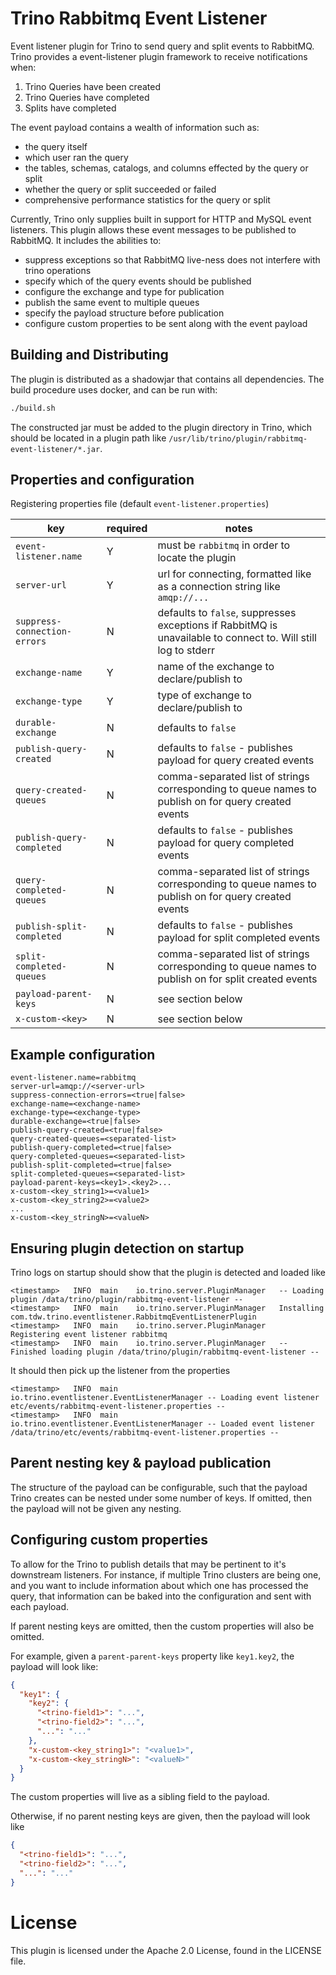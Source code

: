# Trino Rabbitmq Event Listener

Event listener plugin for Trino to send query and split events to RabbitMQ. Trino provides a event-listener plugin
framework to receive notifications when:

1. Trino Queries have been created
2. Trino Queries have completed
3. Splits have completed

The event payload contains a wealth of information such as:

- the query itself
- which user ran the query
- the tables, schemas, catalogs, and columns effected by the query or split
- whether the query or split succeeded or failed
- comprehensive performance statistics for the query or split

Currently, Trino only supplies built in support for HTTP and MySQL event listeners. This plugin allows these event messages to be published to RabbitMQ. It includes the abilities to:

- suppress exceptions so that RabbitMQ live-ness does not interfere with trino operations
- specify which of the query events should be published
- configure the exchange and type for publication
- publish the same event to multiple queues
- specify the payload structure before publication
- configure custom properties to be sent along with the event payload

## Building and Distributing

The plugin is distributed as a shadowjar that contains all dependencies. The build procedure uses docker, and can be run with:

```bash
./build.sh
```

The constructed jar must be added to the plugin directory in Trino, which should be located in a plugin path like `/usr/lib/trino/plugin/rabbitmq-event-listener/*.jar`.

## Properties and configuration

Registering properties file (default `event-listener.properties`)

| key                          | required | notes                                                                                                         |
|------------------------------|----------|---------------------------------------------------------------------------------------------------------------|
| `event-listener.name`        | Y        | must be `rabbitmq` in order to locate the plugin                                                              |
| `server-url`                 | Y        | url for connecting, formatted like as a connection string like `amqp://...`                                   |
| `suppress-connection-errors` | N        | defaults to `false`, suppresses exceptions if RabbitMQ is unavailable to connect to. Will still log to stderr |
| `exchange-name`              | Y        | name of the exchange to declare/publish to                                                                    |
| `exchange-type`              | Y        | type of exchange to declare/publish to                                                                        |
| `durable-exchange`           | N        | defaults to `false`                                                                                           |
| `publish-query-created`      | N        | defaults to `false` - publishes payload for query created events                                              |                                   
| `query-created-queues`       | N        | comma-separated list of strings corresponding to queue names to publish on for query created events           |
| `publish-query-completed`    | N        | defaults to `false` - publishes payload for query completed events                                            |
| `query-completed-queues`     | N        | comma-separated list of strings corresponding to queue names to publish on for query created events           |
| `publish-split-completed`    | N        | defaults to `false` - publishes payload for split completed events                                            |
| `split-completed-queues`     | N        | comma-separated list of strings corresponding to queue names to publish on for split created events           |
| `payload-parent-keys`        | N        | see section below                                                                                             |
| `x-custom-<key>`             | N        | see section below                                                                                             |

## Example configuration

```properties
event-listener.name=rabbitmq
server-url=amqp://<server-url>
suppress-connection-errors=<true|false>
exchange-name=<exchange-name>
exchange-type=<exchange-type>
durable-exchange=<true|false>
publish-query-created=<true|false>
query-created-queues=<separated-list>
publish-query-completed=<true|false>
query-completed-queues=<separated-list>
publish-split-completed=<true|false>
split-completed-queues=<separated-list>
payload-parent-keys=<key1>.<key2>...
x-custom-<key_string1>=<value1>
x-custom-<key_string2>=<value2>
...
x-custom-<key_stringN>=<valueN>
```

## Ensuring plugin detection on startup

Trino logs on startup should show that the plugin is detected and loaded like

```
<timestamp>   INFO	main	io.trino.server.PluginManager	-- Loading plugin /data/trino/plugin/rabbitmq-event-listener --
<timestamp>   INFO	main	io.trino.server.PluginManager	Installing com.tdw.trino.eventlistener.RabbitmqEventListenerPlugin
<timestamp>   INFO	main	io.trino.server.PluginManager	Registering event listener rabbitmq
<timestamp>   INFO	main	io.trino.server.PluginManager	-- Finished loading plugin /data/trino/plugin/rabbitmq-event-listener --
```

It should then pick up the listener from the properties

```
<timestamp>   INFO	main	io.trino.eventlistener.EventListenerManager	-- Loading event listener etc/events/rabbitmq-event-listener.properties --
<timestamp>   INFO	main	io.trino.eventlistener.EventListenerManager	-- Loaded event listener /data/trino/etc/events/rabbitmq-event-listener.properties --
```

## Parent nesting key & payload publication

The structure of the payload can be configurable, such that the payload Trino creates can be nested under some number of keys.
If omitted, then the payload will not be given any nesting.

## Configuring custom properties

To allow for the Trino to publish details that may be pertinent to it's downstream listeners. For instance, if multiple Trino clusters are being one, and you want to include information about which one has processed the query,
that information can be baked into the configuration and sent with each payload.

If parent nesting keys are omitted, then the custom properties will also be omitted.

For example, given a `parent-parent-keys` property like `key1.key2`, the payload will look like:

```json
{
  "key1": {
    "key2": {
      "<trino-field1>": "...",
      "<trino-field2>": "...",
      "...": "..."
    },
    "x-custom-<key_string1>": "<value1>",
    "x-custom-<key_stringN>": "<valueN>"
  }
}
```

The custom properties will live as a sibling field to the payload.

Otherwise, if no parent nesting keys are given, then the payload will look like

```json
{
  "<trino-field1>": "...",
  "<trino-field2>": "...",
  "...": "..."
}
```

# License

This plugin is licensed under the Apache 2.0 License, found in the LICENSE file.